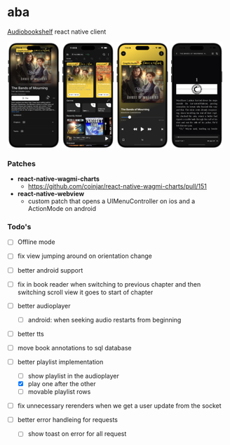 # aba
[Audiobookshelf](https://github.com/advplyr/audiobookshelf) react native client


<p float="left">
  <img src="screenshots/book.png" width="120" />
  <img src="screenshots/home-audiobooks.png" width="120" />
  <img src="screenshots/player.png" width="120" />
  <img src="screenshots/reader.png" width="120" />
</p>

### Patches
- **react-native-wagmi-charts**
    - https://github.com/coinjar/react-native-wagmi-charts/pull/151
- **react-native-webview**
    - custom patch that opens a UIMenuController on ios and a ActionMode on android

### Todo's
- [ ] Offline mode
- [ ] fix view jumping around on orientation change
- [ ] better android support

- [ ] fix in book reader when switching to previous chapter and then switching scroll view it goes to start of chapter

- [ ] better audioplayer
    - [ ] android: when seeking audio restarts from beginning

- [ ] better tts

- [ ] move book annotations to sql database

- [ ] better playlist implementation
    - [ ] show playlist in the audioplayer
    - [x] play one after the other
    - [ ] movable playlist rows

- [ ] fix unnecessary rerenders when we get a user update from the socket

- [ ] better error handleing for requests
    - [ ] show toast on error for all request



